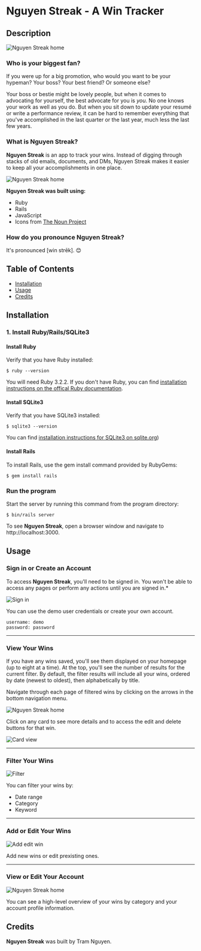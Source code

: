 # Nguyen Streak - A Win Tracker

## Description

![Nguyen Streak home](app/assets/images/screenshots/nguyen-streak-title.png)

### Who is your biggest fan?

If you were up for a big promotion, who would you want to be your hypeman? Your boss? Your best friend? Or someone else?

Your boss or bestie might be lovely people, but when it comes to advocating for yourself, the best advocate for you is *you*. No one knows your work as well as you do. But when you sit down to update your resumé or write a performance review, it can be hard to remember everything that you've accomplished in the last quarter or the last year, much less the last few years.

### What is Nguyen Streak?

**Nguyen Streak** is an app to track your wins. Instead of digging through stacks of old emails, documents, and DMs, Nguyen Streak makes it easier to keep all your accomplishments in one place.

![Nguyen Streak home](public/images/demo_home.jpg)

**Nguyen Streak was built using:**
- Ruby
- Rails
- JavaScript
- Icons from [The Noun Project](https://thenounproject.com)

### How do you pronounce Nguyen Streak?

It's pronounced [win strēk]. 😊

## Table of Contents

- [Installation](#installation)
- [Usage](#usage)
- [Credits](#credits)

## Installation

### 1. Install Ruby/Rails/SQLite3

#### Install Ruby
Verify that you have Ruby installed:
```
$ ruby --version
```
You will need Ruby 3.2.2. If you don't have Ruby, you can find [installation instructions on the offical Ruby documentation](https://www.ruby-lang.org/en/documentation/installation/).

#### Install SQLite3
Verify that you have SQLite3 installed:
```
$ sqlite3 --version
```
You can find [installation instructions for SQLite3 on sqlite.org](https://www.sqlite.org))

#### Install Rails 

To install Rails, use the gem install command provided by RubyGems:
```
$ gem install rails
```

### Run the program

Start the server by running this command from the program directory:
```
$ bin/rails server
```

To see **Nguyen Streak**, open a browser window and navigate to http://localhost:3000.

## Usage

### Sign in or Create an Account

To access **Nguyen Streak**, you'll need to be signed in. You won't be able to access any pages or perform any actions until you are signed in.*

![Sign in](app/assets/images/screenshots/sign-in.png)

You can use the demo user credentials or create your own account.

```
username: demo
password: password
```

---

### View Your Wins

If you have any wins saved, you'll see them displayed on your homepage (up to eight at a time). At the top, you'll see the number of results for the current filter. By default, the filter results will include all your wins, ordered by date (newest to oldest), then alphabetically by title.

Navigate through each page of filtered wins by clicking on the arrows in the bottom navigation menu.

![Nguyen Streak home](app/assets/images/screenshots/full-board.png)

Click on any card to see more details and to access the edit and delete buttons for that win. 

![Card view](app/assets/images/screenshots/card-view.png)

---

### Filter Your Wins

![Filter](app/assets/images/screenshots/filter.png)

You can filter your wins by:
- Date range
- Category
- Keyword

---

### Add or Edit Your Wins

![Add edit win](app/assets/images/screenshots/add-edit.png)

Add new wins or edit prexisting ones.

---

### View or Edit Your Account

![Nguyen Streak home](app/assets/images/screenshots/my-account.png)

You can see a high-level overview of your wins by category and your account profile information.

## Credits

**Nguyen Streak** was built by Tram Nguyen.
